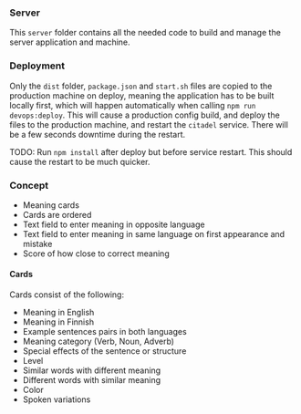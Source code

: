 ### Server
This `server` folder contains all the needed code to build and manage the server application and machine.

### Deployment
Only the `dist` folder, `package.json` and `start.sh` files are copied to the production machine on deploy, meaning the application has to be built locally first, which will happen automatically when calling `npm run devops:deploy`. This will cause a production config build, and deploy the files to the production machine, and restart the `citadel` service. There will be a few seconds downtime during the restart.

TODO: Run `npm install` after deploy but before service restart. This should cause the restart to be much quicker.

### Concept

 - Meaning cards
 - Cards are ordered
 - Text field to enter meaning in opposite language
 - Text field to enter meaning in same language on first appearance and mistake
 - Score of how close to correct meaning
 
#### Cards
Cards consist of the following:
 - Meaning in English
 - Meaning in Finnish
 - Example sentences pairs in both languages
 - Meaning category (Verb, Noun, Adverb)
 - Special effects of the sentence or structure
 - Level
 - Similar words with different meaning
 - Different words with similar meaning
 - Color
 - Spoken variations
 